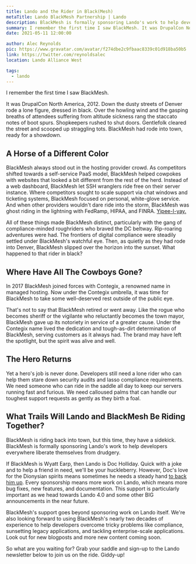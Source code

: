 ```yaml
---
title: Lando and the Rider in Black(Mesh)
metaTitle: Lando BlackMesh Partnership | Lando
description: BlackMesh is formally sponsoring Lando's work to help developers everywhere liberate themselves from drudgery.
summary: I remember the first time I saw BlackMesh. It was DrupalCon North America, 2012. Down the dusty streets of Denver rode a lone figure, dressed in black...
date: 2021-05-11 12:00:00

author: Alec Reynolds
pic: https://www.gravatar.com/avatar/f274dbe2c9fbaac8339c01d918ba50b5
link: https://twitter.com/reynoldsalec
location: Lando Alliance West

tags:
  - lando
---
```


I remember the first time I saw BlackMesh.

It was DrupalCon North America, 2012. Down the dusty streets of Denver rode a lone figure, dressed in black. Over the howling wind and the gasping breaths of attendees suffering from altitude sickness rang the staccato notes of boot spurs. Shopkeepers rushed to shut doors. Gentlefolk cleared the street and scooped up straggling tots. BlackMesh had rode into town, ready for a showdown.

## A Horse of a Different Color

BlackMesh always stood out in the hosting provider crowd. As competitors shifted towards a self-service PaaS model, BlackMesh helped cowpokes with websites that looked a bit different from the rest of the herd. Instead of a web dashboard, BlackMesh let SSH wranglers ride free on their server instance. Where competitors sought to scale support via chat windows and ticketing systems, BlackMesh focused on personal, white-glove service. And when other providers wouldn't dare ride into the storm, BlackMesh was ghost riding in the lightning with FedRamp, HIPAA, and FINRA. [Yipee-I-yay.](https://youtu.be/vOVWx3iWrAI?t=67)

All of these things made BlackMesh distinct, particularly with the gang of compliance-minded roughriders who braved the DC beltway. Rip-roaring adventures were had. The frontiers of digital compliance were steadily settled under BlackMesh's watchful eye. Then, as quietly as they had rode into Denver, BlackMesh slipped over the horizon into the sunset. What happened to that rider in black?

## Where Have All The Cowboys Gone?

In 2017 BlackMesh joined forces with Contegix, a renowned name in managed hosting. Now under the Contegix umbrella, it was time for BlackMesh to take some well-deserved rest outside of the public eye.

That's not to say that BlackMesh retired or went away. Like the rogue who becomes sheriff or the vigilante who reluctantly becomes the town mayor, BlackMesh gave up its notoriety in service of a greater cause. Under the Contegix name lived the dedication and tough-as-dirt determination of BlackMesh, serving customers as it always had. The brand may have left the spotlight, but the spirit was alive and well.

## The Hero Returns

Yet a hero's job is never done. Developers still need a lone rider who can help them stare down security audits and lasso compliance requirements. We need someone who can ride in the saddle all day to keep our servers running fast and furious. We need calloused palms that can handle our toughest support requests as gently as they birth a foal.

## What Trails Will Lando and BlackMesh Be Riding Together?

BlackMesh is riding back into town, but this time, they have a sidekick. BlackMesh is formally sponsoring Lando's work to help developers everywhere liberate themselves from drudgery.

If BlackMesh is Wyatt Earp, then Lando is Doc Holliday. Quick with a joke and to help a friend in need, we'll be your huckleberry. However, Doc's love for the Dionysian spirits means sometimes he needs a steady hand [to back him up](https://youtu.be/CwEIkXMfL1E?t=93). Every sponsorship means more work on Lando, which means more bug fixes, new features, and documentation. This support is particularly important as we head towards Lando 4.0 and some other BIG announcements in the near future.

BlackMesh's support goes beyond sponsoring work on Lando itself. We're also looking forward to using BlackMesh's nearly two decades of experience to help developers overcome tricky problems like compliance, sunsetting legacy applications, and tackling enterprise-scale applications. Look out for new blogposts and more new content coming soon.

So what are you waiting for? Grab your saddle and sign-up to the Lando newsletter below to join us on the ride. Giddy-up!
